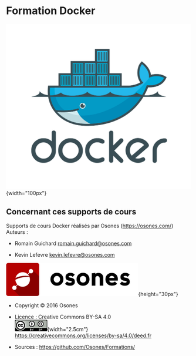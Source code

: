 # Formation Docker

![image](images/docker.png){width="100px"}

## Concernant ces supports de cours

Supports de cours Docker réalisés par Osones (<https://osones.com/>)\
Auteurs :

- Romain Guichard <romain.guichard@osones.com>

- Kevin Lefevre <kevin.lefevre@osones.com>

![image](images/logo-osones-new.png){height="30px"}

- Copyright © 2016 Osones

- Licence : Creative Commons BY-SA 4.0\
  ![image](images/licence.png){width="2.5cm"}\
  <https://creativecommons.org/licenses/by-sa/4.0/deed.fr>

- Sources : <https://github.com/Osones/Formations/>


